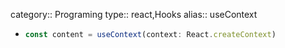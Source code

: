 category:: Programing
type:: react,Hooks
alias:: useContext

- ```typescript
  const content = useContext(context: React.createContext)
  ```